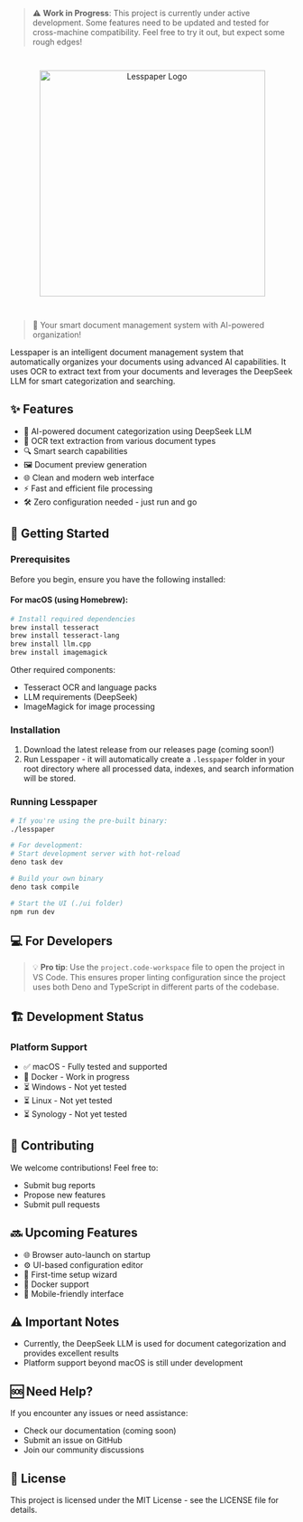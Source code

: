 > ⚠️ **Work in Progress**: This project is currently under active development. Some features need to be updated and tested for cross-machine compatibility. Feel free to try it out, but expect some rough edges!

<div align="center" style="margin: 3em 0;">
  <picture>
    <source media="(prefers-color-scheme: dark)" srcset="https://github.com/user-attachments/assets/91ca183e-d131-44a8-a81e-99e28ffcdc33">
    <source media="(prefers-color-scheme: light)" srcset="https://github.com/user-attachments/assets/1517659e-db8a-43d9-8229-4890aa487011">
    <img alt="Lesspaper Logo" src="https://github.com/user-attachments/assets/1517659e-db8a-43d9-8229-4890aa487011" width="400">
  </picture>
</div>

> 🚀 Your smart document management system with AI-powered organization!

Lesspaper is an intelligent document management system that automatically organizes your documents using advanced AI capabilities. It uses OCR to extract text from your documents and leverages the DeepSeek LLM for smart categorization and searching.

## ✨ Features

- 🤖 AI-powered document categorization using DeepSeek LLM
- 📝 OCR text extraction from various document types
- 🔍 Smart search capabilities
- 🖼️ Document preview generation
- 🌐 Clean and modern web interface
- ⚡ Fast and efficient file processing
- 🛠️ Zero configuration needed - just run and go

## 🚀 Getting Started

### Prerequisites

Before you begin, ensure you have the following installed:

#### For macOS (using Homebrew):
```bash
# Install required dependencies
brew install tesseract
brew install tesseract-lang
brew install llm.cpp
brew install imagemagick
```

Other required components:
- Tesseract OCR and language packs
- LLM requirements (DeepSeek)
- ImageMagick for image processing

### Installation

1. Download the latest release from our releases page (coming soon!)
2. Run Lesspaper - it will automatically create a `.lesspaper` folder in your root directory where all processed data, indexes, and search information will be stored.

### Running Lesspaper

```bash
# If you're using the pre-built binary:
./lesspaper

# For development:
# Start development server with hot-reload
deno task dev

# Build your own binary
deno task compile

# Start the UI (./ui folder)
npm run dev
```

## 💻 For Developers

> 💡 **Pro tip**: Use the `project.code-workspace` file to open the project in VS Code. This ensures proper linting configuration since the project uses both Deno and TypeScript in different parts of the codebase.

## 🏗️ Development Status

### Platform Support

- ✅ macOS - Fully tested and supported
- 🚧 Docker - Work in progress
- ⏳ Windows - Not yet tested
- ⏳ Linux - Not yet tested
- ⏳ Synology - Not yet tested

## 🤝 Contributing

We welcome contributions! Feel free to:
- Submit bug reports
- Propose new features
- Submit pull requests

## 🔜 Upcoming Features

- 🌐 Browser auto-launch on startup
- ⚙️ UI-based configuration editor
- 🎯 First-time setup wizard
- 🐳 Docker support
- 📱 Mobile-friendly interface

## ⚠️ Important Notes

- Currently, the DeepSeek LLM is used for document categorization and provides excellent results
- Platform support beyond macOS is still under development

## 🆘 Need Help?

If you encounter any issues or need assistance:
- Check our documentation (coming soon)
- Submit an issue on GitHub
- Join our community discussions

## 📝 License

This project is licensed under the MIT License - see the LICENSE file for details.